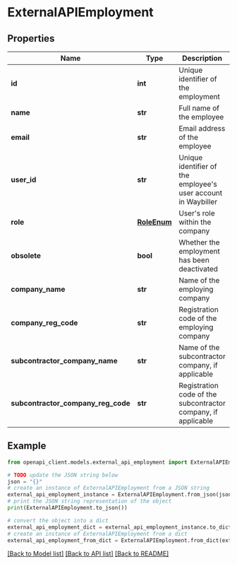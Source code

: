 # ExternalAPIEmployment


## Properties

Name | Type | Description | Notes
------------ | ------------- | ------------- | -------------
**id** | **int** | Unique identifier of the employment | [readonly] 
**name** | **str** | Full name of the employee | [readonly] 
**email** | **str** | Email address of the employee | [readonly] 
**user_id** | **str** | Unique identifier of the employee&#39;s user account in Waybiller | [readonly] 
**role** | [**RoleEnum**](RoleEnum.md) | User&#39;s role within the company | [readonly] 
**obsolete** | **bool** | Whether the employment has been deactivated | [readonly] [default to False]
**company_name** | **str** | Name of the employing company | [readonly] 
**company_reg_code** | **str** | Registration code of the employing company | [readonly] 
**subcontractor_company_name** | **str** | Name of the subcontractor company, if applicable | [readonly] 
**subcontractor_company_reg_code** | **str** | Registration code of the subcontractor company, if applicable | [readonly] 

## Example

```python
from openapi_client.models.external_api_employment import ExternalAPIEmployment

# TODO update the JSON string below
json = "{}"
# create an instance of ExternalAPIEmployment from a JSON string
external_api_employment_instance = ExternalAPIEmployment.from_json(json)
# print the JSON string representation of the object
print(ExternalAPIEmployment.to_json())

# convert the object into a dict
external_api_employment_dict = external_api_employment_instance.to_dict()
# create an instance of ExternalAPIEmployment from a dict
external_api_employment_from_dict = ExternalAPIEmployment.from_dict(external_api_employment_dict)
```
[[Back to Model list]](../README.md#documentation-for-models) [[Back to API list]](../README.md#documentation-for-api-endpoints) [[Back to README]](../README.md)


